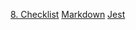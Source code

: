 [8. Checklist](#8-checklist)
[Markdown](https://pt.wikipedia.org/wiki/Markdown)
[Jest](https://jestjs.io/)


